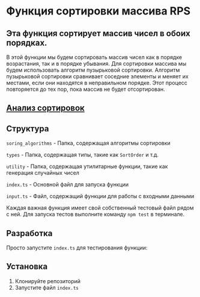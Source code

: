 # Функция сортировки массива RPS
## Эта функция сортирует массив чисел в обоих порядках.

В этой функции мы будем сортировать массив чисел как в порядке возрастания, так и в порядке убывания. Для сортировки массива мы будем использовать алгоритм пузырьковой сортировки. Алгоритм пузырьковой сортировки сравнивает соседние элементы и меняет их местами, если они находятся в неправильном порядке. Этот процесс повторяется до тех пор, пока массив не будет отсортирован.

## [Анализ сортировок](src/sorting_algorithms/SORTS.md)

## Структура
`soring_algorithms` - Папка, содержащая алгоритмы сортировки

`types` - Папка, содержащая типы, такие как `SortOrder` и т.д.

`utility` - Папка, содержащая утилитарные функции, такие как генерация случайных чисел

`index.ts` - Основной файл для запуска функции

`input.ts` - Файл, содержащий функции для работы с входными данными

Каждая важная функция имеет свой собственный тестовый файл рядом с ней.
Для запуска тестов выполните команду `npm test` в терминале.

## Разработка
Просто запустите `index.ts` для тестирования функции:

## Установка
1. Клонируйте репозиторий
2. Запустите файл `index.ts`